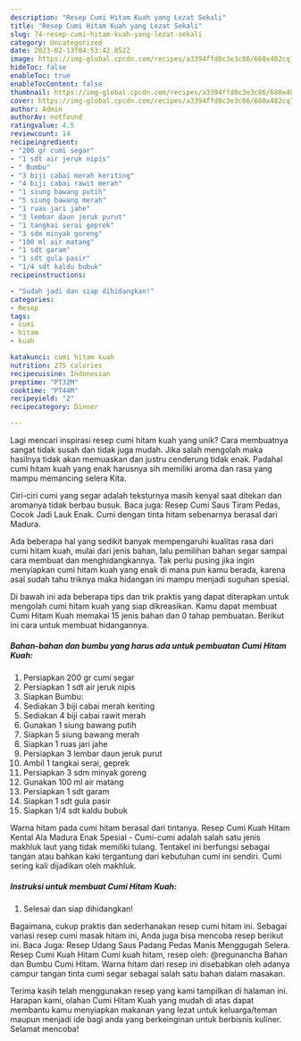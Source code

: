 ```yaml
---
description: "Resep Cumi Hitam Kuah yang Lezat Sekali"
title: "Resep Cumi Hitam Kuah yang Lezat Sekali"
slug: 74-resep-cumi-hitam-kuah-yang-lezat-sekali
category: Uncategorized
date: 2023-02-13T04:53:42.852Z
image: https://img-global.cpcdn.com/recipes/a3394ffd0c3e3c86/680x482cq70/cumi-hitam-kuah-foto-resep-utama.jpg
hideToc: false
enableToc: true
enableTocContent: false
thumbnail: https://img-global.cpcdn.com/recipes/a3394ffd0c3e3c86/680x482cq70/cumi-hitam-kuah-foto-resep-utama.jpg
cover: https://img-global.cpcdn.com/recipes/a3394ffd0c3e3c86/680x482cq70/cumi-hitam-kuah-foto-resep-utama.jpg
author: Admin
authorAv: notfound
ratingvalue: 4.5
reviewcount: 14
recipeingredient:
- "200 gr cumi segar"
- "1 sdt air jeruk nipis"
- " Bumbu"
- "3 biji cabai merah keriting"
- "4 biji cabai rawit merah"
- "1 siung bawang putih"
- "5 siung bawang merah"
- "1 ruas jari jahe"
- "3 lembar daun jeruk purut"
- "1 tangkai serai geprek"
- "3 sdm minyak goreng"
- "100 ml air matang"
- "1 sdt garam"
- "1 sdt gula pasir"
- "1/4 sdt kaldu bubuk"
recipeinstructions:

- "Sudah jadi dan siap dihidangkan!"
categories:
- Resep
tags:
- cumi
- hitam
- kuah

katakunci: cumi hitam kuah 
nutrition: 275 calories
recipecuisine: Indonesian
preptime: "PT32M"
cooktime: "PT44M"
recipeyield: "2"
recipecategory: Dinner

---
```





Lagi mencari inspirasi resep cumi hitam kuah yang unik? Cara membuatnya sangat tidak susah dan tidak juga mudah. Jika salah mengolah maka hasilnya tidak akan memuaskan dan justru cenderung tidak enak. Padahal cumi hitam kuah yang enak harusnya sih memiliki aroma dan rasa yang mampu memancing selera Kita.





Ciri-ciri cumi yang segar adalah teksturnya masih kenyal saat ditekan dan aromanya tidak berbau busuk. Baca juga: Resep Cumi Saus Tiram Pedas, Cocok Jadi Lauk Enak. Cumi dengan tinta hitam sebenarnya berasal dari Madura.

Ada beberapa hal yang sedikit banyak mempengaruhi kualitas rasa dari cumi hitam kuah, mulai dari jenis bahan, lalu pemilihan bahan segar sampai cara membuat dan menghidangkannya. Tak perlu pusing jika ingin menyiapkan cumi hitam kuah yang enak di mana pun kamu berada, karena asal sudah tahu triknya maka hidangan ini mampu menjadi suguhan spesial.






Di bawah ini ada beberapa tips dan trik praktis yang dapat diterapkan untuk mengolah cumi hitam kuah yang siap dikreasikan. Kamu dapat membuat Cumi Hitam Kuah memakai 15 jenis bahan dan 0 tahap pembuatan. Berikut ini cara untuk membuat hidangannya.

<!--inarticleads1-->

##### Bahan-bahan dan bumbu yang harus ada untuk pembuatan Cumi Hitam Kuah:

1. Persiapkan 200 gr cumi segar
1. Persiapkan 1 sdt air jeruk nipis
1. Siapkan  Bumbu:
1. Sediakan 3 biji cabai merah keriting
1. Sediakan 4 biji cabai rawit merah
1. Gunakan 1 siung bawang putih
1. Siapkan 5 siung bawang merah
1. Siapkan 1 ruas jari jahe
1. Persiapkan 3 lembar daun jeruk purut
1. Ambil 1 tangkai serai, geprek
1. Persiapkan 3 sdm minyak goreng
1. Gunakan 100 ml air matang
1. Persiapkan 1 sdt garam
1. Siapkan 1 sdt gula pasir
1. Siapkan 1/4 sdt kaldu bubuk


Warna hitam pada cumi hitam berasal dari tintanya. Resep Cumi Kuah Hitam Kental Ala Madura Enak Spesial - Cumi-cumi adalah salah satu jenis makhluk laut yang tidak memiliki tulang. Tentakel ini berfungsi sebagai tangan atau bahkan kaki tergantung dari kebutuhan cumi ini sendiri. Cumi sering kali dijadikan oleh makhluk. 

<!--inarticleads2-->

##### Instruksi untuk membuat Cumi Hitam Kuah:


1. Selesai dan siap dihidangkan!

Bagaimana, cukup praktis dan sederhanakan resep cumi hitam ini. Sebagai variasi resep cumi masak hitam ini, Anda juga bisa mencoba resep berikut ini. Baca Juga: Resep Udang Saus Padang Pedas Manis Menggugah Selera. Resep Cumi Kuah Hitam Cumi kuah hitam, resep oleh: @regunancha Bahan dan Bumbu Cumi Hitam. Warna hitam dari resep ini disebabkan oleh adanya campur tangan tinta cumi segar sebagai salah satu bahan dalam masakan. 

Terima kasih telah menggunakan resep yang kami tampilkan di halaman ini. Harapan kami, olahan Cumi Hitam Kuah yang mudah di atas dapat membantu kamu menyiapkan makanan yang lezat untuk keluarga/teman maupun menjadi ide bagi anda yang berkeinginan untuk berbisnis kuliner. Selamat mencoba!
